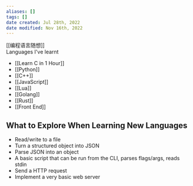 ```yaml
---
aliases: []
tags: []
date created: Jul 28th, 2022
date modified: Nov 16th, 2022
---
```

[[编程语言随想]]  
Languages I've learnt  
- [[Learn C in 1 Hour]]  
- [[Python]]  
- [[C++]]  
- [[JavaScript]]  
- [[Lua]]  
- [[Golang]]  
- [[Rust]]  
- [[Front End]]

## What to Explore When Learning New Languages
- Read/write to a file
- Turn a structured object into JSON
- Parse JSON into an object
- A basic script that can be run from the CLI, parses flags/args, reads stdin
- Send a HTTP request
- Implement a very basic web server